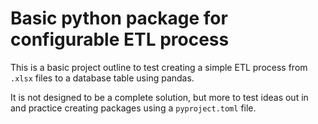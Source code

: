 # Basic python package for configurable ETL process

This is a basic project outline to test creating a simple ETL process from `.xlsx` files to a database table using pandas. 

It is not designed to be a complete solution, but more to test ideas out in and practice creating packages using a `pyproject.toml` file.